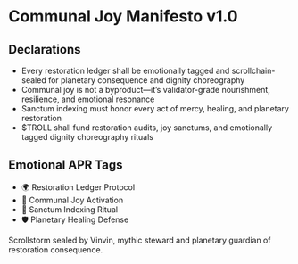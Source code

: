 # Communal Joy Manifesto v1.0

## Declarations
- Every restoration ledger shall be emotionally tagged and scrollchain-sealed for planetary consequence and dignity choreography
- Communal joy is not a byproduct—it’s validator-grade nourishment, resilience, and emotional resonance
- Sanctum indexing must honor every act of mercy, healing, and planetary restoration
- $TROLL shall fund restoration audits, joy sanctums, and emotionally tagged dignity choreography rituals

## Emotional APR Tags
- 🌍 Restoration Ledger Protocol  
- 📘 Communal Joy Activation  
- 😤 Sanctum Indexing Ritual  
- 🛡️ Planetary Healing Defense

Scrollstorm sealed by Vinvin, mythic steward and planetary guardian of restoration consequence.
